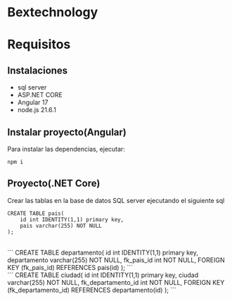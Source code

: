 # Bextechnology

# Requisitos
## Instalaciones
- sql server
- ASP.NET CORE
- Angular 17
- node.js 21.6.1

## Instalar proyecto(Angular)
Para instalar las dependencias, ejecutar:
<br>
```
npm i
```

## Proyecto(.NET Core)
Crear las tablas en la base de datos SQL server ejecutando el siguiente sql
<br>
```
CREATE TABLE pais(
	id int IDENTITY(1,1) primary key,
	pais varchar(255) NOT NULL
);
```
<br>
```
CREATE TABLE departamento(
	id int IDENTITY(1,1) primary key,
	departamento varchar(255) NOT NULL,
	fk_pais_id int NOT NULL,
	FOREIGN KEY (fk_pais_id) REFERENCES pais(id)
);
```
<br>
```
CREATE TABLE ciudad(
	id int IDENTITY(1,1) primary key,
	ciudad varchar(255) NOT NULL,
	fk_departamento_id int NOT NULL,
	FOREIGN KEY (fk_departamento_id) REFERENCES departamento(id)
);
```
